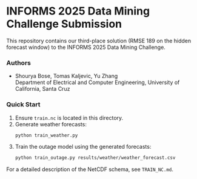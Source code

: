 # INFORMS 2025 Data Mining Challenge Submission

This repository contains our third-place solution (RMSE 189 on the hidden forecast window) to the INFORMS 2025 Data Mining Challenge.

### Authors
- Shourya Bose, Tomas Kaljevic, Yu Zhang  
  Department of Electrical and Computer Engineering, University of California, Santa Cruz

### Quick Start
1. Ensure `train.nc` is located in this directory.
2. Generate weather forecasts:
   ```bash
   python train_weather.py
   ```
3. Train the outage model using the generated forecasts:
   ```bash
   python train_outage.py results/weather/weather_forecast.csv
   ```

For a detailed description of the NetCDF schema, see `TRAIN_NC.md`.
